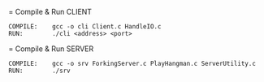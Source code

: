 =
Compile & Run CLIENT

	COMPILE:	gcc -o cli Client.c HandleIO.c
	RUN:		./cli <address> <port>


=
Compile & Run SERVER


	COMPILE: 	gcc -o srv ForkingServer.c PlayHangman.c ServerUtility.c
	RUN:		./srv

